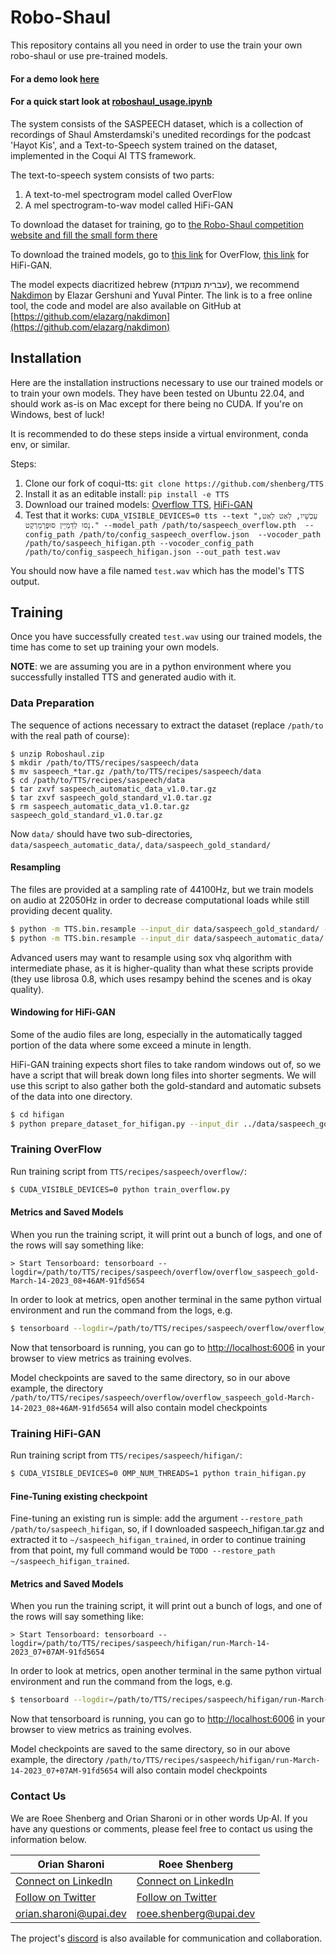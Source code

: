 # Robo-Shaul

This repository contains all you need in order to use the train your own robo-shaul or use pre-trained models.

#### For a demo look [here](https://anonymous19283746.github.io/saspeech/)

#### For a quick start look at [roboshaul_usage.ipynb](https://github.com/Sharonio/roboshaul/blob/main/roboshaul_usage.ipynb) 

The system consists of the SASPEECH dataset, which is a collection of recordings of Shaul Amsterdamski's unedited recordings for the podcast 'Hayot Kis', and a Text-to-Speech system trained on the dataset, implemented in the Coqui AI TTS framework.

The text-to-speech system consists of two parts:

1. A text-to-mel spectrogram model called OverFlow
2. A mel spectrogram-to-wav model called HiFi-GAN

To download the dataset for training, go to [the Robo-Shaul competition website and fill the small form there](https://story.kan.org.il/robo_shaul/c/bb084921/?cardId=bb084921)

To download the trained models, go to [this link](https://drive.google.com/drive/folders/1C7xfx8p8iTaF73bvfvIdkGDPv01wvjmx?usp=share_link) for OverFlow, [this link](https://drive.google.com/drive/folders/1SC6IQtdXH1SjHSgLGY1iZtl9nwDGQ072?usp=share_link) for HiFi-GAN.

The model expects diacritized hebrew (עברית מנוקדת), we recommend [Nakdimon](https://nakdimon.org) by Elazar Gershuni and Yuval Pinter. The link is to a free online tool, the code and model are also available on GitHub at [https://github.com/elazarg/nakdimon](https://github.com/elazarg/nakdimon)
## Installation

Here are the installation instructions necessary to use our trained models or to train your own models. They have been tested on Ubuntu 22.04, and should work as-is on Mac except for there being no CUDA. If you're on Windows, best of luck!

It is recommended to do these steps inside a virtual environment, conda env, or similar.

Steps:

1. Clone our fork of coqui-tts: `git clone https://github.com/shenberg/TTS`
2. Install it as an editable install: `pip install -e TTS`
3. Download our trained models: [Overflow TTS](https://drive.google.com/drive/folders/1C7xfx8p8iTaF73bvfvIdkGDPv01wvjmx?usp=share_link), [HiFi-GAN](https://drive.google.com/drive/folders/1SC6IQtdXH1SjHSgLGY1iZtl9nwDGQ072?usp=share_link)
4. Test that it works: `CUDA_VISIBLE_DEVICES=0 tts --text "עַכְשָׁיו, לְאַט לְאַט, נָסוּ לְדַמְיֵין סוּפֶּרְמַרְקֶט." --model_path /path/to/saspeech_overflow.pth  --config_path /path/to/config_saspeech_overflow.json  --vocoder_path /path/to/saspeech_hifigan.pth --vocoder_config_path /path/to/config_saspeech_hifigan.json --out_path test.wav`

You should now have a file named `test.wav` which has the model's TTS output.

## Training

Once you have successfully created `test.wav` using our trained models, the time has come to set up training your own models.

**NOTE**: we are assuming you are in a python environment where you successfully installed TTS and generated audio with it.

### Data Preparation

The sequence of actions necessary to extract the dataset (replace `/path/to` with the real path of course):

```
$ unzip Roboshaul.zip
$ mkdir /path/to/TTS/recipes/saspeech/data
$ mv saspeech_*tar.gz /path/to/TTS/recipes/saspeech/data
$ cd /path/to/TTS/recipes/saspeech/data
$ tar zxvf saspeech_automatic_data_v1.0.tar.gz
$ tar zxvf saspeech_gold_standard_v1.0.tar.gz
$ rm saspeech_automatic_data_v1.0.tar.gz saspeech_gold_standard_v1.0.tar.gz
```

Now `data/` should have two sub-directories, `data/saspeech_automatic_data/`, `data/saspeech_gold_standard/`

#### Resampling

The files are provided at a sampling rate of 44100Hz, but we train models on audio at 22050Hz in order to decrease computational loads while still providing decent quality.

```bash
$ python -m TTS.bin.resample --input_dir data/saspeech_gold_standard/ --output_dir data/saspeech_gold_standard_resampled --output_sr 22050
$ python -m TTS.bin.resample --input_dir data/saspeech_automatic_data/ --output_dir data/saspeech_automatic_data_resampled --output_sr 22050
```

Advanced users may want to resample using sox vhq algorithm with intermediate phase, as it is higher-quality than what these scripts provide (they use librosa 0.8, which uses resampy behind the scenes and is okay quality).
#### Windowing for HiFi-GAN
Some of the audio files are long, especially in the automatically tagged portion of the data where some exceed a minute in length.

HiFi-GAN training expects short files to take random windows out of, so we have a script that will break down long files into shorter segments. We will use this script to also gather both the gold-standard and automatic subsets of the data into one directory.

```bash
$ cd hifigan
$ python prepare_dataset_for_hifigan.py --input_dir ../data/saspeech_gold_standard_resampled/wavs/ ../data/saspeech_automatic_data_resampled/wavs/ --output_dir ../data/saspeech_all_windowed
```

### Training OverFlow

Run training script from `TTS/recipes/saspeech/overflow/`:
```bash
$ CUDA_VISIBLE_DEVICES=0 python train_overflow.py
```

#### Metrics and Saved Models
When you run the training script, it will print out a bunch of logs, and one of the rows will say something like:

```
> Start Tensorboard: tensorboard --logdir=/path/to/TTS/recipes/saspeech/overflow/overflow_saspeech_gold-March-14-2023_08+46AM-91fd5654
```
In order to look at metrics, open another terminal in the same python virtual environment and run the command from the logs, e.g.

```bash 
$ tensorboard --logdir=/path/to/TTS/recipes/saspeech/overflow/overflow_saspeech_gold-March-14-2023_08+46AM-91fd5654
```

Now that tensorboard is running, you can go to [http://localhost:6006](http://localhost:6006) in your browser to view metrics as training evolves.

Model checkpoints are saved to the same directory, so in our above example, the directory `/path/to/TTS/recipes/saspeech/overflow/overflow_saspeech_gold-March-14-2023_08+46AM-91fd5654` will also contain model checkpoints

### Training HiFi-GAN
Run training script from `TTS/recipes/saspeech/hifigan/`: 
```bash
$ CUDA_VISIBLE_DEVICES=0 OMP_NUM_THREADS=1 python train_hifigan.py
```

#### Fine-Tuning existing checkpoint
Fine-tuning an existing run is simple: add the argument `--restore_path /path/to/saspeech_hifigan`, so, if I downloaded saspeech_hifigan.tar.gz and extracted it to `~/saspeech_hifigan_trained`, in order to continue training from that point, my full command would be `TODO --restore_path ~/saspeech_hifigan_trained`.


#### Metrics and Saved Models
When you run the training script, it will print out a bunch of logs, and one of the rows will say something like:

```
> Start Tensorboard: tensorboard --logdir=/path/to/TTS/recipes/saspeech/hifigan/run-March-14-2023_07+07AM-91fd5654
```

In order to look at metrics, open another terminal in the same python virtual environment and run the command from the logs, e.g.

```bash 
$ tensorboard --logdir=/path/to/TTS/recipes/saspeech/hifigan/run-March-14-2023_07+07AM-91fd5654
```

Now that tensorboard is running, you can go to [http://localhost:6006](http://localhost:6006) in your browser to view metrics as training evolves.

Model checkpoints are saved to the same directory, so in our above example, the directory `/path/to/TTS/recipes/saspeech/hifigan/run-March-14-2023_07+07AM-91fd5654` will also contain model checkpoints

### Contact Us

We are Roee Shenberg and Orian Sharoni or in other words Up·AI. If you have any questions or comments, please feel free to contact us using the information below.

| **Orian Sharoni**          | **Roee Shenberg**         |
| ------------------------- | ------------------------- |
| [Connect on LinkedIn](https://www.linkedin.com/in/orian-sharoni/) | [Connect on LinkedIn](https://www.linkedin.com/in/roeeshenberg/) |
| [Follow on Twitter](https://twitter.com/OrianSharoni)       | [Follow on Twitter](https://twitter.com/roeeshenberg)       |
| <orian.sharoni@upai.dev>  | <roee.shenberg@upai.dev>  |

The project's [discord](https://discord.gg/b8ABzQUF) is also available for communication and collaboration.
